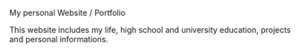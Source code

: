 My personal Website / Portfolio

This website includes my life, high school and university education, projects and personal informations.